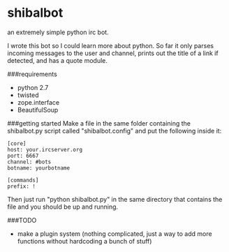 shibalbot
=========

an extremely simple python irc bot.

I wrote this bot so I could learn more about python. So far it only 
parses incoming messages to the user and channel, prints out the title of a link if detected, and has a quote
module.

###requirements
* python 2.7
* twisted
* zope.interface
* BeautifulSoup

###getting started
Make a file in the same folder containing the shibalbot.py script called "shibalbot.config" and put the following inside it:

    [core]
    host: your.ircserver.org
    port: 6667
    channel: #bots
    botname: yourbotname
    
    [commands]
    prefix: !

Then just run "python shibalbot.py" in the same directory that contains the file and you should be up and running.

###TODO
* make a plugin system (nothing complicated, just a way to add more functions without hardcoding a bunch of stuff)
